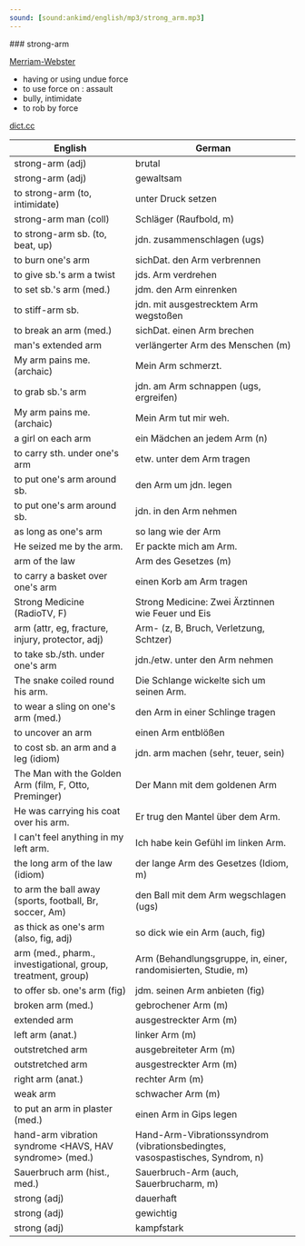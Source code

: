 ```yaml
---
sound: [sound:ankimd/english/mp3/strong_arm.mp3]
---
```


\### strong-arm

[Merriam-Webster](https://www.merriam-webster.com/dictionary/strong-arm)

- having or using undue force
- to use force on : assault
- bully, intimidate
- to rob by force

[dict.cc](https://www.dict.cc/strong-arm)

| English        | German       |
| -------------- | ------------ |
| strong-arm (adj) | brutal |
| strong-arm (adj) | gewaltsam |
| to strong-arm (to, intimidate) | unter Druck setzen |
| strong-arm man (coll) | Schläger (Raufbold, m) |
| to strong-arm sb. (to, beat, up) | jdn. zusammenschlagen (ugs) |
| to burn one's arm | sichDat. den Arm verbrennen |
| to give sb.'s arm a twist | jds. Arm verdrehen |
| to set sb.'s arm (med.) | jdm. den Arm einrenken |
| to stiff-arm sb. | jdn. mit ausgestrecktem Arm wegstoßen |
| to break an arm (med.) | sichDat. einen Arm brechen |
| man's extended arm | verlängerter Arm des Menschen (m) |
| My arm pains me. (archaic) | Mein Arm schmerzt. |
| to grab sb.'s arm | jdn. am Arm schnappen (ugs, ergreifen) |
| My arm pains me. (archaic) | Mein Arm tut mir weh. |
| a girl on each arm | ein Mädchen an jedem Arm (n) |
| to carry sth. under one's arm | etw. unter dem Arm tragen |
| to put one's arm around sb. | den Arm um jdn. legen |
| to put one's arm around sb. | jdn. in den Arm nehmen |
| as long as one's arm | so lang wie der Arm |
| He seized me by the arm. | Er packte mich am Arm. |
| arm of the law | Arm des Gesetzes (m) |
| to carry a basket over one's arm | einen Korb am Arm tragen |
| Strong Medicine (RadioTV, F) | Strong Medicine: Zwei Ärztinnen wie Feuer und Eis |
| arm (attr, eg, fracture, injury, protector, adj) | Arm- (z, B, Bruch, Verletzung, Schtzer) |
| to take sb./sth. under one's arm | jdn./etw. unter den Arm nehmen |
| The snake coiled round his arm. | Die Schlange wickelte sich um seinen Arm. |
| to wear a sling on one's arm (med.) | den Arm in einer Schlinge tragen |
| to uncover an arm | einen Arm entblößen |
| to cost sb. an arm and a leg (idiom) | jdn. arm machen (sehr, teuer, sein) |
| The Man with the Golden Arm (film, F, Otto, Preminger) | Der Mann mit dem goldenen Arm |
| He was carrying his coat over his arm. | Er trug den Mantel über dem Arm. |
| I can't feel anything in my left arm. | Ich habe kein Gefühl im linken Arm. |
| the long arm of the law (idiom) | der lange Arm des Gesetzes (Idiom, m) |
| to arm the ball away (sports, football, Br, soccer, Am) | den Ball mit dem Arm wegschlagen (ugs) |
| as thick as one's arm (also, fig, adj) | so dick wie ein Arm (auch, fig) |
| arm (med., pharm., investigational, group, treatment, group) | Arm (Behandlungsgruppe, in, einer, randomisierten, Studie, m) |
| to offer sb. one's arm (fig) | jdm. seinen Arm anbieten (fig) |
| broken arm (med.) | gebrochener Arm (m) |
| extended arm | ausgestreckter Arm (m) |
| left arm (anat.) | linker Arm (m) |
| outstretched arm | ausgebreiteter Arm (m) |
| outstretched arm | ausgestreckter Arm (m) |
| right arm (anat.) | rechter Arm (m) |
| weak arm | schwacher Arm (m) |
| to put an arm in plaster (med.) | einen Arm in Gips legen |
| hand-arm vibration syndrome <HAVS, HAV syndrome> (med.) | Hand-Arm-Vibrationssyndrom (vibrationsbedingtes, vasospastisches, Syndrom, n) |
| Sauerbruch arm (hist., med.) | Sauerbruch-Arm (auch, Sauerbrucharm, m) |
| strong (adj) | dauerhaft |
| strong (adj) | gewichtig |
| strong (adj) | kampfstark |
